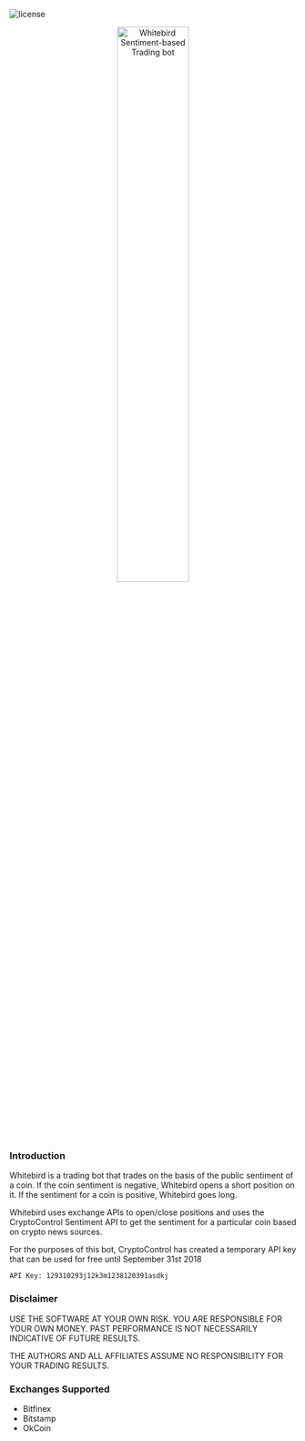 ![license](https://img.shields.io/hexpm/l/plug.svg)

<p align="center">
<img src="https://raw.githubusercontent.com/cryptocontrol/sentiment-trading-bot/master/logo.png" width="50%" alt="Whitebird Sentiment-based Trading bot">
</p>


### Introduction
Whitebird is a trading bot that trades on the basis of the public sentiment of a coin. If the coin sentiment is negative, Whitebird opens a short position on it. If the sentiment for a coin is positive, Whitebird goes long.

Whitebird uses exchange APIs to open/close positions and uses the CryptoControl Sentiment API to get the sentiment for a particular coin based on crypto news sources.

For the purposes of this bot, CryptoControl has created a temporary API key that can be used for free until September 31st 2018

```
API Key: 129310293j12k3m1238120391asdkj
```


### Disclaimer
USE THE SOFTWARE AT YOUR OWN RISK. YOU ARE RESPONSIBLE FOR YOUR OWN MONEY. PAST PERFORMANCE IS NOT NECESSARILY INDICATIVE OF FUTURE RESULTS.

THE AUTHORS AND ALL AFFILIATES ASSUME NO RESPONSIBILITY FOR YOUR TRADING RESULTS.


### Exchanges Supported
- Bitfinex
- Bitstamp
- OkCoin
